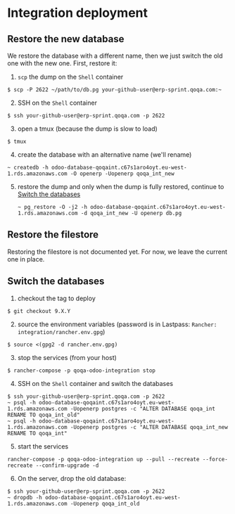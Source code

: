 # Integration deployment

## Restore the new database

We restore the database with a different name, then we just switch the old one
with the new one. First, restore it:


1. `scp` the dump on the `Shell` container

  ```
  $ scp -P 2622 ~/path/to/db.pg your-github-user@erp-sprint.qoqa.com:~
  ```

2. SSH on the `Shell` container

  ```
  $ ssh your-github-user@erp-sprint.qoqa.com -p 2622
  ```

3. open a tmux (because the dump is slow to load)

  ```
  $ tmux
  ```
  
4. create the database with an alternative name (we'll rename)

  ```
  ~ createdb -h odoo-database-qoqaint.c67s1aro4oyt.eu-west-1.rds.amazonaws.com -O openerp -Uopenerp qoqa_int_new
  ```

5. restore the dump and only when the dump is fully restored, continue to [Switch the databases](#switch-the-databases)

   ```
   ~ pg_restore -O -j2 -h odoo-database-qoqaint.c67s1aro4oyt.eu-west-1.rds.amazonaws.com -d qoqa_int_new -U openerp db.pg
   ```

## Restore the filestore

Restoring the filestore is not documented yet. For now, we leave the current
one in place.

## Switch the databases


1. checkout the tag to deploy

  ```
  $ git checkout 9.X.Y
  ```

2. source the environment variables (password is in Lastpass: `Rancher: integration/rancher.env.gpg`)

  ```
  $ source <(gpg2 -d rancher.env.gpg)
  ```

3. stop the services (from your host)

  ```
  $ rancher-compose -p qoqa-odoo-integration stop
  ```

4. SSH on the `Shell` container and switch the databases

  ```
  $ ssh your-github-user@erp-sprint.qoqa.com -p 2622
  ~ psql -h odoo-database-qoqaint.c67s1aro4oyt.eu-west-1.rds.amazonaws.com -Uopenerp postgres -c "ALTER DATABASE qoqa_int RENAME TO qoqa_int_old"
  ~ psql -h odoo-database-qoqaint.c67s1aro4oyt.eu-west-1.rds.amazonaws.com -Uopenerp postgres -c "ALTER DATABASE qoqa_int_new RENAME TO qoqa_int"
  ```
   
5. start the services

  ```
  rancher-compose -p qoqa-odoo-integration up --pull --recreate --force-recreate --confirm-upgrade -d
  ```
  
6. On the server, drop the old database:

  ```
  $ ssh your-github-user@erp-sprint.qoqa.com -p 2622
  ~ dropdb -h odoo-database-qoqaint.c67s1aro4oyt.eu-west-1.rds.amazonaws.com -Uopenerp qoqa_int_old
  ```
